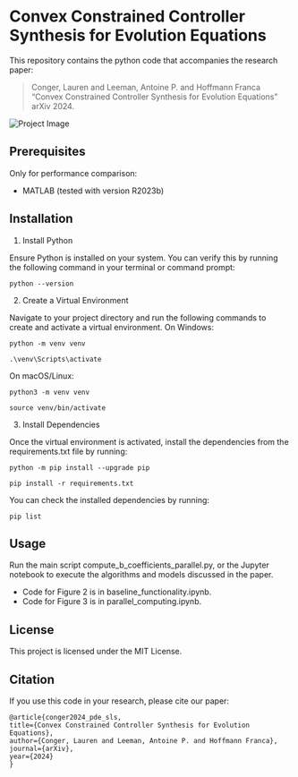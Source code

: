 # Convex Constrained Controller Synthesis for Evolution Equations
This repository contains the python code that accompanies the research paper:
> Conger, Lauren and Leeman, Antoine P. and Hoffmann Franca “Convex Constrained Controller Synthesis for Evolution Equations”
> arXiv 2024.

![Project Image](img/response.png)

## Prerequisites

Only for performance comparison:
- MATLAB (tested with version R2023b)

## Installation
1. Install Python

Ensure Python is installed on your system. You can verify this by running the following command in your terminal or command prompt:

```
python --version
```
2. Create a Virtual Environment

Navigate to your project directory and run the following commands to create and activate a virtual environment.
On Windows:

```
python -m venv venv
```
```
.\venv\Scripts\activate
```
On macOS/Linux:

```
python3 -m venv venv
```
```
source venv/bin/activate
```

3. Install Dependencies

Once the virtual environment is activated, install the dependencies from the requirements.txt file by running:

```
python -m pip install --upgrade pip
```
```
pip install -r requirements.txt
```
You can check the installed dependencies by running:

```
pip list
```

## Usage

Run the main script compute_b_coefficients_parallel.py, or the Jupyter notebook to execute the algorithms and models discussed in the paper.

- Code for Figure 2 is in baseline_functionality.ipynb.
- Code for Figure 3 is in parallel_computing.ipynb.

## License

This project is licensed under the MIT License.


## Citation

If you use this code in your research, please cite our paper:
  ```
@article{conger2024_pde_sls,
  title={Convex Constrained Controller Synthesis for Evolution Equations},
  author={Conger, Lauren and Leeman, Antoine P. and Hoffmann Franca},
  journal={arXiv},
  year={2024}
}
  ```
